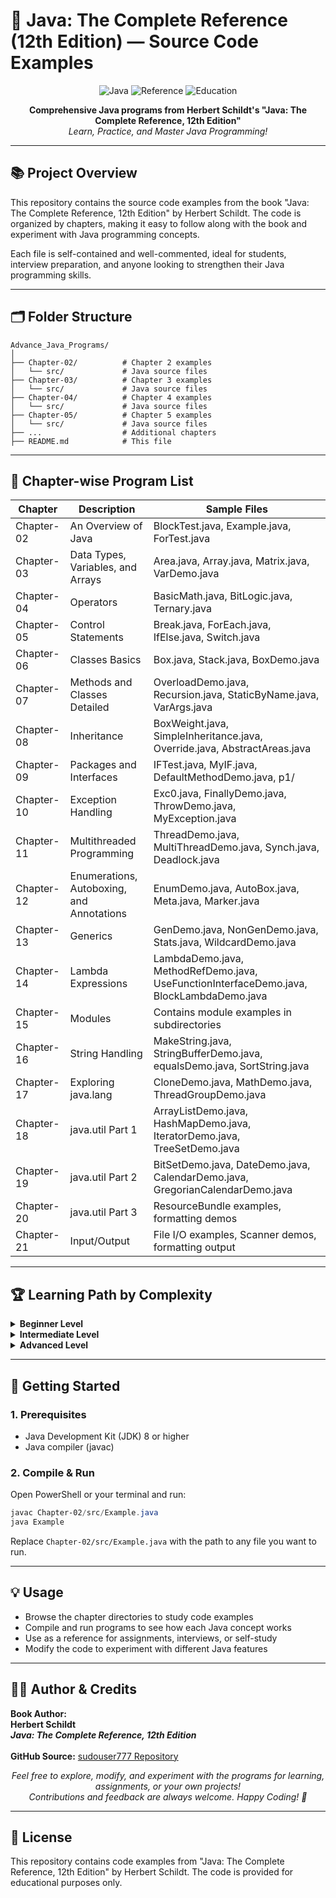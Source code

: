 # 🚀 Java: The Complete Reference (12th Edition) — Source Code Examples

<p align="center">
  <img src="https://img.shields.io/badge/Java-Programming-blue?logo=java" alt="Java">
  <img src="https://img.shields.io/badge/Reference-Guide-green" alt="Reference">
  <img src="https://img.shields.io/badge/Education-Learning-orange" alt="Education">
</p>

<p align="center">
  <b>Comprehensive Java programs from Herbert Schildt's "Java: The Complete Reference, 12th Edition"</b><br>
  <i>Learn, Practice, and Master Java Programming!</i>
</p>

---

## 📚 Project Overview

This repository contains the source code examples from the book "Java: The Complete Reference, 12th Edition" by Herbert Schildt. The code is organized by chapters, making it easy to follow along with the book and experiment with Java programming concepts.

Each file is self-contained and well-commented, ideal for students, interview preparation, and anyone looking to strengthen their Java programming skills.

---

## 🗂️ Folder Structure

```
Advance_Java_Programs/
│
├── Chapter-02/          # Chapter 2 examples
│   └── src/             # Java source files
├── Chapter-03/          # Chapter 3 examples
│   └── src/             # Java source files
├── Chapter-04/          # Chapter 4 examples
│   └── src/             # Java source files
├── Chapter-05/          # Chapter 5 examples
│   └── src/             # Java source files
├── ...                  # Additional chapters
├── README.md            # This file
```

---

## 📁 Chapter-wise Program List

| Chapter | Description | Sample Files |
|---------|-------------|--------------|
| Chapter-02 | An Overview of Java | BlockTest.java, Example.java, ForTest.java |
| Chapter-03 | Data Types, Variables, and Arrays | Area.java, Array.java, Matrix.java, VarDemo.java |
| Chapter-04 | Operators | BasicMath.java, BitLogic.java, Ternary.java |
| Chapter-05 | Control Statements | Break.java, ForEach.java, IfElse.java, Switch.java |
| Chapter-06 | Classes Basics | Box.java, Stack.java, BoxDemo.java |
| Chapter-07 | Methods and Classes Detailed | OverloadDemo.java, Recursion.java, StaticByName.java, VarArgs.java |
| Chapter-08 | Inheritance | BoxWeight.java, SimpleInheritance.java, Override.java, AbstractAreas.java |
| Chapter-09 | Packages and Interfaces | IFTest.java, MyIF.java, DefaultMethodDemo.java, p1/ |
| Chapter-10 | Exception Handling | Exc0.java, FinallyDemo.java, ThrowDemo.java, MyException.java |
| Chapter-11 | Multithreaded Programming | ThreadDemo.java, MultiThreadDemo.java, Synch.java, Deadlock.java |
| Chapter-12 | Enumerations, Autoboxing, and Annotations | EnumDemo.java, AutoBox.java, Meta.java, Marker.java |
| Chapter-13 | Generics | GenDemo.java, NonGenDemo.java, Stats.java, WildcardDemo.java |
| Chapter-14 | Lambda Expressions | LambdaDemo.java, MethodRefDemo.java, UseFunctionInterfaceDemo.java, BlockLambdaDemo.java |
| Chapter-15 | Modules | Contains module examples in subdirectories |
| Chapter-16 | String Handling | MakeString.java, StringBufferDemo.java, equalsDemo.java, SortString.java |
| Chapter-17 | Exploring java.lang | CloneDemo.java, MathDemo.java, ThreadGroupDemo.java |
| Chapter-18 | java.util Part 1 | ArrayListDemo.java, HashMapDemo.java, IteratorDemo.java, TreeSetDemo.java |
| Chapter-19 | java.util Part 2 | BitSetDemo.java, DateDemo.java, CalendarDemo.java, GregorianCalendarDemo.java |
| Chapter-20 | java.util Part 3 | ResourceBundle examples, formatting demos |
| Chapter-21 | Input/Output | File I/O examples, Scanner demos, formatting output |

---

## 🏆 Learning Path by Complexity

<details>
<summary><b>Beginner Level</b></summary>

- Chapter-02: An Overview of Java
- Chapter-03: Data Types, Variables, and Arrays
- Chapter-04: Operators
- Chapter-05: Control Statements
</details>

<details>
<summary><b>Intermediate Level</b></summary>

- Chapter-06: Classes Basics
- Chapter-07: Methods and Classes Detailed
- Chapter-08: Inheritance
- Chapter-09: Packages and Interfaces
- Chapter-10: Exception Handling
</details>

<details>
<summary><b>Advanced Level</b></summary>

- Chapter-11: Multithreaded Programming
- Chapter-12: Enumerations, Autoboxing, and Annotations
- Chapter-13: Generics
- Chapter-14: Lambda Expressions
- Chapter-15: Modules
- Chapter-16: String Handling
- Chapter-17: Exploring java.lang
- Chapter-18-20: java.util Package
- Chapter-21: Input/Output
</details>

---

## 🚀 Getting Started

### 1. Prerequisites
- Java Development Kit (JDK) 8 or higher
- Java compiler (javac)

### 2. Compile & Run
Open PowerShell or your terminal and run:
```powershell
javac Chapter-02/src/Example.java
java Example
```
Replace `Chapter-02/src/Example.java` with the path to any file you want to run.

---

## 💡 Usage

- Browse the chapter directories to study code examples
- Compile and run programs to see how each Java concept works
- Use as a reference for assignments, interviews, or self-study
- Modify the code to experiment with different Java features

---

## 👨‍💻 Author & Credits

<p>
  <b>Book Author:</b> <br>
  <b>Herbert Schildt</b> <br>
  <i><b>Java: The Complete Reference, 12th Edition</b></i> <br>
  <br>
  <b>GitHub Source:</b> <a href="https://github.com/sudouser777/Java-The-Complete-Reference-12th-Edition-Source-Code">sudouser777 Repository</a> <br>
</p>

<p align="center">
  <i>Feel free to explore, modify, and experiment with the programs for learning, assignments, or your own projects!<br>
  Contributions and feedback are always welcome. Happy Coding! 🎉</i>
</p>

---

## 📄 License

This repository contains code examples from "Java: The Complete Reference, 12th Edition" by Herbert Schildt. The code is provided for educational purposes only.
